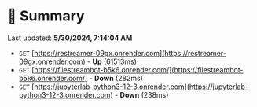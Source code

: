 # 📖 Summary
Last updated: **5/30/2024, 7:14:04 AM**

- `GET` [https://restreamer-09gx.onrender.com](https://restreamer-09gx.onrender.com) - **Up** (61513ms)
- `GET` [https://filestreambot-b5k6.onrender.com/](https://filestreambot-b5k6.onrender.com/) - **Down** (282ms)
- `GET` [https://jupyterlab-python3-12-3.onrender.com](https://jupyterlab-python3-12-3.onrender.com) - **Down** (238ms)
